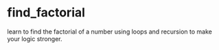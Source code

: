 # find_factorial
learn to find the factorial of a number using loops and recursion to make your logic stronger.

